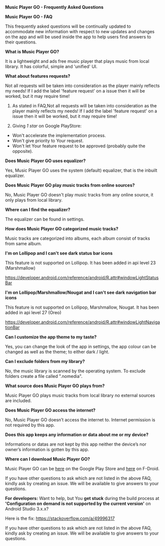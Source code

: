 **Music Player GO - Frequently Asked Questions**

**Music Player GO - FAQ**


This frequently asked questions will be continually updated to accommodate new information with respect to new updates and changes on the app and will be used inside the app to help users find answers to their questions.


**What is Music Player GO?**

It is a lightweight and ads free music player that plays music from local library. It has colorful, simple and 'unified' UI.

**What about features requests?**

Not all requests will be taken into consideration as the player mainly reflects my needs! If I add the label 'feature request' on a issue then it will be worked, but it may require time!

1. As stated in FAQ,Not all requests will be taken into consideration as the player mainly reflects my needs! If I add the label 'feature request' on a issue then it will be worked, but it may require time!

2. Giving *1 star* on Google PlayStore:
- Won't accelerate the implementation process.
- Won't give priority to Your request.
- Won't let Your feature request to be approved (probably quite the opposite).


**Does Music Player GO uses equalizer?**

Yes, Music Player GO uses the system (default) equalizer, that is the inbuilt equalizer.


**Does Music Player GO play music tracks from online sources?**

No, Music Player GO doesn't play music tracks from any online source, it only plays from local library.


**Where can I find the equalizer?**

The equalizer can be found in settings.


**How does Music Player GO categorized music tracks?**

Music tracks are categorized into albums, each album consist of tracks from same album.

**I'm on Lollipop and I can't see dark status bar icons**

This feature is not supported on Lollipop. It has been added in api level 23 (Marshmallow)

https://developer.android.com/reference/android/R.attr#windowLightStatusBar

**I'm on Lollipop/Marshmallow/Nougat and I can't see dark navigation bar icons**

This feature is not supported on Lollipop, Marshmallow, Nougat. It has been added in api level 27 (Oreo)

https://developer.android.com/reference/android/R.attr#windowLightNavigationBar


**Can I customize the app theme to my taste?**

Yes, you can change the look of the app in settings, the app colour can be changed as well as the theme; to either dark / light.


**Can I exclude folders from my library?**

No, the music library is scanned by the operating system. To exclude folders create a file called ".nomedia".


**What source does Music Player GO plays from?**

Music Player GO plays music tracks from local library no external sources are included.


**Does Music Player GO access the internet?**

No, Music Player GO doesn’t access the internet to. Internet permission is not required by this app.


**Does this app keeps any information or data about me or my device?**

Informations or datas are not kept by this app neither the device’s nor owner’s information is gotten by this app.


**Where can I download Music Player GO?**

Music Player GO can be [here](https://play.google.com/store/apps/details?id=com.iven.musicplayergo) on the Google Play Store and [here](https://f-droid.org/repository/browse/?fdid=com.iven.musicplayergo) on F-Droid. 

If you have other questions to ask which are not listed in the above FAQ, kindly ask by creating an issue. We will be available to give answers to your questions.


**For developers:**
Want to help, but You **get stuck** during the build process at **'Configuration on demand is not supported by the current version'** on Android Studio 3.x.x?

Here is the fix: https://stackoverflow.com/a/49996317


If you have other questions to ask which are not listed in the above FAQ, kindly ask by creating an issue. We will be available to give answers to your questions.
